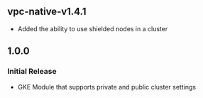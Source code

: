 ## vpc-native-v1.4.1
* Added the ability to use shielded nodes in a cluster
## 1.0.0
### Initial Release
* GKE Module that supports private and public cluster settings
